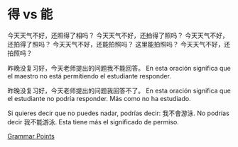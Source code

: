 # 得 vs 能

今天天气不好，还照得了相吗？
今天天气不好，还拍得了照吗？
今天天气不好，还拍得了照吗？
今天天气不好，还能拍照吗？
这里能拍照吗？
今天天气不好，还拍照吗？

昨晚没复习好，今天老师提出的问题我不能回答。 
En esta oración significa que el maestro no está permitiendo el estudiante responder.

昨晚没复习好，今天老师提出的问题我回答不了。
En esta oración significa que el estudiante no podría responder. Más como no ha estudiado.

Si quieres decir que no puedes nadar, podrías decir: 我不會游泳. No podrías decir 我不能游泳. Esta tiene más el significado de permiso.

[Grammar Points](https://resources.allsetlearning.com/chinese/grammar/Advanced_potential_complements)
